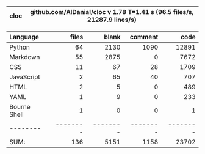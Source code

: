 cloc|github.com/AlDanial/cloc v 1.78  T=1.41 s (96.5 files/s, 21287.9 lines/s)
--- | ---

Language|files|blank|comment|code
:-------|-------:|-------:|-------:|-------:
Python|64|2130|1090|12891
Markdown|55|2875|0|7672
CSS|11|67|28|1709
JavaScript|2|65|40|707
HTML|2|5|0|489
YAML|1|9|0|233
Bourne Shell|1|0|0|1
--------|--------|--------|--------|--------
SUM:|136|5151|1158|23702

